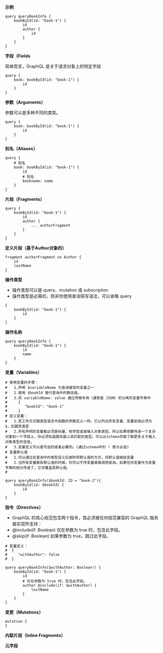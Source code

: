 **示例**

```
query queryBookInfo {
    bookById(id: "book-1") {
        id
        author {
            id
        }
    }
}
```

**字段（Fields**

简单而言，GraphQL 是关于请求对象上的特定字段

```
query {
    book: bookById(id: "book-1") {
        id
    }
}
```

**参数（Arguments）**

参数可以是多种不同的类型。

```
query {
    book: bookById(id: "book-1") {
        id
    }
}
```


**别名（Aliases）**

```
query {
    # 别名
    book: bookById(id: "book-1") {
        id
        # 别名
        bookname: name
    }
}

```


**片段（Fragments）**

```
query {
    bookById(id: "book-1") {
        id
        author {
            ... authorFragment
        }
    }
}
```

**定义片段（基于Author对象的）**

```
fragment authorFragment on Author {
    id
    lastName
}
```

**操作类型**

* 操作类型可以是 query、mutation 或 subscription
* 操作类型是必需的，除非你使用查询简写语法，可以省略 query

```
{
    bookById(id: "book-1") {
        id
    }
}
```

**操作名称**

```
query queryBookInfo {
    bookById(id: "book-1") {
        id
        name
    }
}
```

**变量（Variables）**
```
# 使用变量的步骤：
#   1.声明 $variableName 为查询接受的变量之一
#   2.使用 $bookId 替代查询中的静态值。
#   3.将 variableName: value 通过传输专用（通常是 JSON）的分离的变量字典中
#     {
#	     "bookId": "book-1"
#     }
# 定义变量：
#   1.其工作方式跟类型语言中函数的参数定义一样。它以列出所有变量，变量前缀必须为 $，后跟其类型
#   2.所有声明的变量都必须是标量、枚举型或者输入对象类型。所以如果想要传递一个复杂对象到一个字段上，你必须知道服务器上其匹配的类型。可以从Schema页面了解更多关于输入对象类型的信息。
#   3.变量定义可以是可选的或者必要的。(通过schema中的 ! 表示必选)
# 变量默认值
#   1.可以通过在查询中的类型定义后面附带默认值的方式，将默认值赋给变量
#   2.当所有变量都有默认值的时候，你可以不传变量直接调用查询。如果任何变量作为变量字典的部分传递了，它将覆盖其默认值。
#
```

```
query queryBookInfo($bookId: ID = "book-2"){
    bookById(id: $bookId) {
        id
    }
}
```


**指令（Directives）**

* GraphQL 的核心规范包含两个指令，其必须被任何规范兼容的 GraphQL 服务器实现所支持：
* @include(if: Boolean) 仅在参数为 true 时，包含此字段。
* @skip(if: Boolean) 如果参数为 true，跳过此字段。  

```
# 变量定义：
#  {
#	  "withAuthor": false
#  }

query queryBookInfo($withAuthor: Boolean!) {
    bookById(id: "book-1") {
        id
        # 仅在参数为 true 时，包含此字段。
        author @include(if: $withAuthor) {
            lastName
        }
    }
}
```

**变更（Mutations）**

```
mutation {
}
```

**内联片段（Inline Fragments）**

**元字段**






